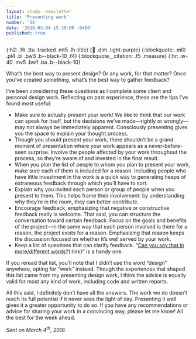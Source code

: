 ```yaml
---
layout: study--newsletter
title: 'Presenting work'
number: '26'
date: '2018-03-04 15:30:00 -0400'
published: true
---
```


{:h2: .f6 .ttu .tracked .mt5 .lh-title}
{:link: .dim .light-purple}
{:blockquote: .ml0 .pl4 .bl .bw3 .b--black-10 .f4}
{:blockquote__citation: .f5 .measure}
{:hr: .w-40 .mv5 .bw1 .ba .b--black-10}

What’s the best way to present design? Or any work, for that matter? Once you’ve created something, what’s the best way to gather feedback?

I’ve been considering these questions as I complete some client and personal design work. Reflecting on past experience, these are the tips I’ve found most useful:

* Make sure to actually present your work! We like to think that our work can speak for itself, but the decisions we’ve made—rightly or wrongly—may not always be immediately apparent. Consciously presenting gives you the space to explain your thought process.
* Though you should present your work, there shouldn’t be a grand moment of presentation where your work appears as a never-before-seen surprise. Involve the people affected by your work throughout the process, so they’re aware of and invested in the final result. 
* When you plan the list of people to whom you plan to present your work, make sure each of them is included for a reason. Including people who have little investment in the work is a quick way to generating heaps of extraneous feedback through which you’ll have to sort.
* Explain why you invited each person or group of people when you present to them. This helps frame their involvement: by understanding why they’re in the room, they can better contribute.
* Encourage feedback, emphasizing that negative or constructive feedback really is welcome. That said, you can structure the conversation toward certain feedback. Focus on the goals and benefits of the project—in the same way that each person involved is there for a reason, the project exists for a reason. Emphasizing that reason keeps the discussion focused on whether it’s well served by your work.
* Keep a list of questions that can clarify feedback. “[Can you say that in more/different words?](https://web.archive.org/web/20160916115741/http://www.frankchimero.com:80/writing/three-things-to-say/){:link}” is a handy one.

If you reread that list, you’ll note that I didn’t use the word “design” anywhere, opting for “work” instead. Though the experiences that shaped this list came from my presenting design work, I think the advice is equally valid for most any kind of work, including code and written reports.

All this said, I definitely don’t have all the answers. The work we do doesn’t reach its full potential if it never sees the light of day. Presenting it well gives it a greater opportunity to do so. If you have any recommendations or advice for sharing your work in a convincing way, please let me know! All the best for the week ahead.

*Sent on March 4<sup>th</sup>, 2018.*
